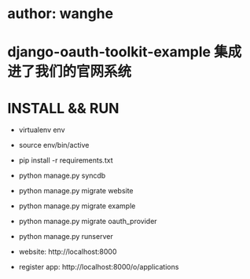 # author: wanghe 

# django-oauth-toolkit-example  集成进了我们的官网系统  

# INSTALL && RUN

- virtualenv env 
- source env/bin/active 
- pip install -r requirements.txt
- python manage.py syncdb
- python manage.py migrate website
- python manage.py migrate example 
- python manage.py migrate oauth_provider
- python manage.py runserver 

- website: http://localhost:8000
- register app: http://localhost:8000/o/applications
